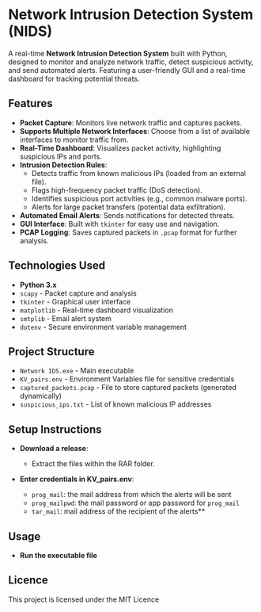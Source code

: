 # Network Intrusion Detection System (NIDS)

A real-time **Network Intrusion Detection System** built with Python, designed to monitor and analyze network traffic, detect suspicious activity, and send automated alerts. Featuring a user-friendly GUI and a real-time dashboard for tracking potential threats.

## Features
- **Packet Capture**: Monitors live network traffic and captures packets.
- **Supports Multiple Network Interfaces**: Choose from a list of available interfaces to monitor traffic from.
- **Real-Time Dashboard**: Visualizes packet activity, highlighting suspicious IPs and ports.
- **Intrusion Detection Rules**:
  - Detects traffic from known malicious IPs (loaded from an external file).
  - Flags high-frequency packet traffic (DoS detection).
  - Identifies suspicious port activities (e.g., common malware ports).
  - Alerts for large packet transfers (potential data exfiltration).
- **Automated Email Alerts**: Sends notifications for detected threats.
- **GUI Interface**: Built with `tkinter` for easy use and navigation.
- **PCAP Logging**: Saves captured packets in `.pcap` format for further analysis.

## Technologies Used
- **Python 3.x**
- `scapy` - Packet capture and analysis
- `tkinter` - Graphical user interface
- `matplotlib` - Real-time dashboard visualization
- `smtplib` - Email alert system
- `dotenv` - Secure environment variable management

## Project Structure
- `Network IDS.exe` - Main executable
- `KV_pairs.env` - Environment Variables file for sensitive credentials
- `captured_packets.pcap` - File to store captured packets (generated dynamically)
- `suspicious_ips.txt` - List of known malicious IP addresses

## Setup Instructions
- **Download a release**:
  - Extract the files within the RAR folder.

- **Enter credentials in KV_pairs.env**:
    - `prog_mail`: the mail address from which the alerts will be sent
    - `prog_mailpwd`: the mail password or app password for `prog_mail`
    - `tar_mail`: mail address of the recipient of the alerts**
  
## Usage
- **Run the executable file**
 
## Licence
This project is licensed under the MIT Licence
